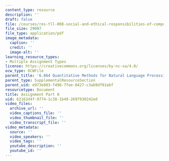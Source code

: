 ```yaml
---
content_type: resource
description: ''
draft: false
file: /courses/res-tll-008-social-and-ethical-responsibilities-of-computing-serc/62162d4f97741c381b492697930242ed_MITRES-TLL008F21_6864pt0.pdf
file_size: 29007
file_type: application/pdf
image_metadata:
  caption: ''
  credit: ''
  image-alt: ''
learning_resource_types:
- Multiple Assignment Types
license: https://creativecommons.org/licenses/by-nc-sa/4.0/
ocw_type: OCWFile
parent_title: '6.864 Quantitative Methods for Natural Language Processing '
parent_type: SupplementalResourceSection
parent_uid: e973e803-f498-7fee-0427-c3ab9df01ebf
resourcetype: Document
title: Assignment Part 0
uid: 62162d4f-9774-1c38-1b49-2697930242ed
video_files:
  archive_url: ''
  video_captions_file: ''
  video_thumbnail_file: ''
  video_transcript_file: ''
video_metadata:
  source: ''
  video_speakers: ''
  video_tags: ''
  youtube_description: ''
  youtube_id: ''
---
```

